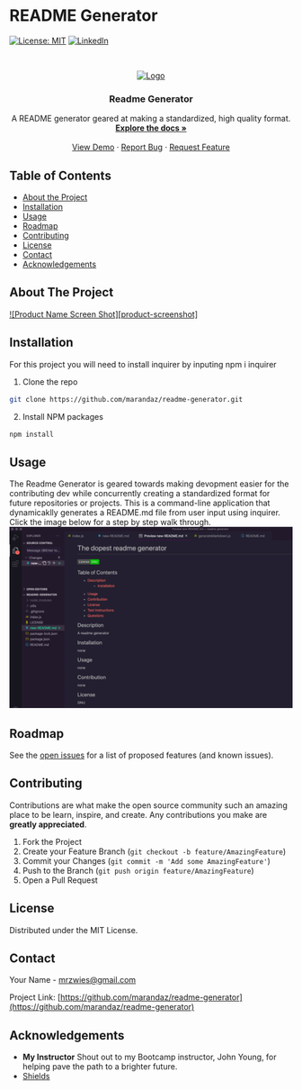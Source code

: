 # README Generator

[![License: MIT](https://img.shields.io/badge/License-MIT-yellow.svg)](https://opensource.org/licenses/MIT)
[![LinkedIn](https://img.shields.io/badge/-LinkedIn-black.svg?style=flat-square&logo=linkedin&colorB=555)](https://www.linkedin.com/in/maranda-zwieschowski/)

<br />
<p align="center">
  <a href="https://github.com/marandaz/readme-generator">
    <img src="images/logo.png" alt="Logo" width="80" height="80">
  </a>

  <h3 align="center">Readme Generator</h3>

  <p align="center">
    A README generator geared at making a standardized, high quality format.
    <br />
    <a href="https://github.com/marandaz/readme-generator"><strong>Explore the docs »</strong></a>
    <br />
    <br />
    <a href="https://github.com/marandaz/readme-generator">View Demo</a>
    ·
    <a href="https://github.com/marandaz/readme-generator/issues">Report Bug</a>
    ·
    <a href="https://github.com/marandaz/readme-generator/issues">Request Feature</a>
  </p>
</p>



## Table of Contents

* [About the Project](#about-the-project) 
* [Installation](#installation)
* [Usage](#usage)
* [Roadmap](#roadmap)
* [Contributing](#contributing)
* [License](#license)
* [Contact](#contact)
* [Acknowledgements](#acknowledgements)


## About The Project

[![Product Name Screen Shot][product-screenshot]](https://example.com)


## Installation

For this project you will need to install inquirer by inputing npm i inquirer

1. Clone the repo
```sh
git clone https://github.com/marandaz/readme-generator.git
```
2. Install NPM packages
```sh
npm install
```


## Usage

The Readme Generator is geared towards making devopment easier for the contributing dev while concurrently creating a standardized format for future repositories or projects. This is a command-line application that dynamicaklly generates a README.md file from user input using inquirer. Click the image below for a step by step walk through.
<br>
[![Example README using this app](./assets/readme.png)](https://youtu.be/n6MXNhV-ZuM)




## Roadmap

See the [open issues](https://github.com/marandaz/readme-generator/issues) for a list of proposed features (and known issues).


## Contributing

Contributions are what make the open source community such an amazing place to be learn, inspire, and create. Any contributions you make are **greatly appreciated**.

1. Fork the Project
2. Create your Feature Branch (`git checkout -b feature/AmazingFeature`)
3. Commit your Changes (`git commit -m 'Add some AmazingFeature'`)
4. Push to the Branch (`git push origin feature/AmazingFeature`)
5. Open a Pull Request


## License

Distributed under the MIT License.

## Contact

Your Name - mrzwies@gmail.com

Project Link: [https://github.com/marandaz/readme-generator](https://github.com/marandaz/readme-generator)

## Acknowledgements

* **My Instructor** Shout out to my Bootcamp instructor, John Young, for helping pave the path to a brighter future.  
* [Shields](https://shields.io/)
